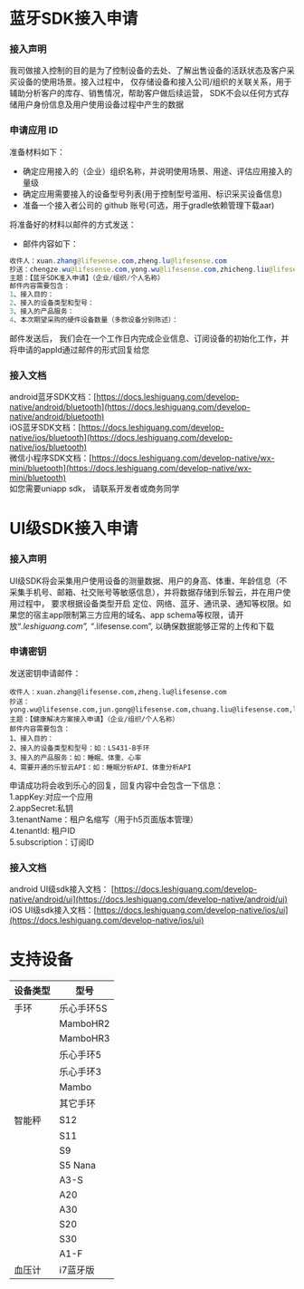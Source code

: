 <a name="j9bUR"></a>
# 蓝牙SDK接入申请
<a name="f1AMm"></a>
### 接入声明
我司做接入控制的目的是为了控制设备的去处、了解出售设备的活跃状态及客户采买设备的使用场景。接入过程中， 仅存储设备和接入公司/组织的关联关系，用于辅助分析客户的库存、销售情况，帮助客户做后续运营， SDK不会以任何方式存储用户身份信息及用户使用设备过程中产生的数据
<a name="lnH19"></a>
### 申请应用 ID
准备材料如下：<br />

- 确定应用接入的（企业）组织名称，并说明使用场景、用途、评估应用接入的量级 
- 确定应用需要接入的设备型号列表(用于控制型号滥用、标识采买设备信息) 
- 准备一个接入者公司的 github 账号(可选，用于gradle依赖管理下载aar)

将准备好的材料以邮件的方式发送：

- 邮件内容如下：
```java
收件人：xuan.zhang@lifesense.com,zheng.lu@lifesense.com
抄送：chengze.wu@lifesense.com,yong.wu@lifesense.com,zhicheng.liu@lifesense.com,chuang.liu@lifesense.com,jun.gong@lifesense.com
主题：【蓝牙SDK准入申请】（企业/组织/个人名称）
邮件内容需要包含：
1、接入目的：
2、接入的设备类型和型号：
3、接入的产品服务：
4、本次期望采购的硬件设备数量（多款设备分别陈述）：
```
邮件发送后， 我们会在一个工作日内完成企业信息、订阅设备的初始化工作，并将申请的appId通过邮件的形式回复给您

<a name="YPSRN"></a>
### 接入文档
android蓝牙SDK文档：[https://docs.leshiguang.com/develop-native/android/bluetooth](https://docs.leshiguang.com/develop-native/android/bluetooth)<br />iOS蓝牙SDK文档：[https://docs.leshiguang.com/develop-native/ios/bluetooth](https://docs.leshiguang.com/develop-native/ios/bluetooth)<br />微信小程序SDK文档：[https://docs.leshiguang.com/develop-native/wx-mini/bluetooth](https://docs.leshiguang.com/develop-native/wx-mini/bluetooth)<br />如您需要uniapp sdk， 请联系开发者或商务同学
<a name="0JJiE"></a>
# UI级SDK接入申请
<a name="9szwe"></a>
### 接入声明
UI级SDK将会采集用户使用设备的测量数据、用户的身高、体重、年龄信息（不采集手机号、邮箱、社交账号等敏感信息），并将数据存储到乐智云，并在用户使用过程中， 要求根据设备类型开启 定位、网络、蓝牙、通讯录、通知等权限。如果您的宿主app限制第三方应用的域名、app schema等权限，请开放“*.leshiguang.com”, “*.lifesense.com”, 以确保数据能够正常的上传和下载
<a name="BvumW"></a>
### 申请密钥
发送密钥申请邮件：
```
收件人：xuan.zhang@lifesense.com,zheng.lu@lifesense.com
抄送：yong.wu@lifesense.com,jun.gong@lifesense.com,chuang.liu@lifesense.com,longlong.pan@lifesense.com
主题：【健康解决方案接入申请】（企业/组织/个人名称）
邮件内容需要包含：
1、接入目的：
2、接入的设备类型和型号：如：LS431-B手环
3、接入的产品服务：如：睡眠、体重、心率
4、需要开通的乐智云API：如：睡眠分析API、体重分析API
```
申请成功将会收到乐心的回复，回复内容中会包含一下信息：<br />1.appKey:对应一个应用<br />2.appSecret:私钥<br />3.tenantName：租户名缩写（用于h5页面版本管理）<br />4.tenantId: 租户ID<br />5.subscription：订阅ID
<a name="2kRBz"></a>
### 接入文档
android UI级sdk接入文档： [https://docs.leshiguang.com/develop-native/android/ui](https://docs.leshiguang.com/develop-native/android/ui)<br />iOS UI级sdk接入文档：[https://docs.leshiguang.com/develop-native/ios/ui](https://docs.leshiguang.com/develop-native/ios/ui)<br />

<a name="TyEeX"></a>
# 支持设备
| 设备类型 | 型号 |
| --- | --- |
| 手环 | 乐心手环5S |
|  | MamboHR2 |
|  | MamboHR3 |
|  | 乐心手环5 |
|  | 乐心手环3 |
|  | Mambo |
|  | 其它手环 |
| 智能秤 | S12 |
|  | S11 |
|  | S9 |
|  | S5 Nana |
|  | A3-S |
|  | A20 |
|  | A30 |
|  | S20 |
|  | S30 |
|  | A1-F |
| 血压计 | i7蓝牙版 |




